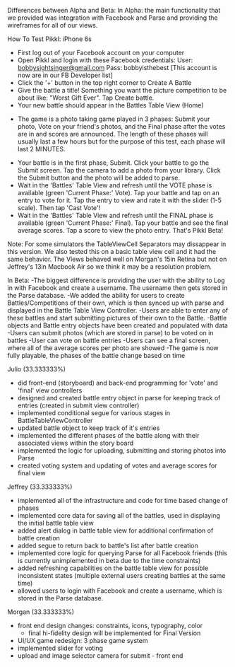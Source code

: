 Differences between Alpha and Beta: In Alpha: the main functionality that we provided was integration with Facebook and Parse and providing the wireframes for all of our views.

How To Test Pikkl: iPhone 6s
- First log out of your Facebook account on your computer
- Open Pikkl and login with these Facebook credentials: 
User: bobbysightsinger@gmail.com
Pass: bobbyisthebest
[This account is now are in our FB Developer list]
- Click the '+' button in the top right corner to Create A Battle
- Give the battle a title! Something you want the picture competition to be about like: "Worst Gift Ever". Tap Create battle.
- Your new battle should appear in the Battles Table View (Home)
* The game is a photo taking game played in 3 phases: Submit your photo, Vote on your friend's photos, and the Final phase after the votes are in and scores are announced. The length of these phases will usually last a few hours but for the purpose of this test, each phase will last 2 MINUTES.
- Your battle is in the first phase, Submit. Click your battle to go the Submit screen. Tap the camera to add a photo from your library. Click the Submit button and the photo will be added to parse.
- Wait in the 'Battles' Table View and refresh until the VOTE phase is available (green 'Current Phase:' Vote). Tap your battle and tap on an entry to vote for it. Tap the entry to view and rate it with the slider (1-5 scale). Then tap 'Cast Vote'!
- Wait in the 'Battles' Table View and refresh until the FINAL phase is available (green 'Current Phase:' Final). Tap your battle and see the final average scores. Tap a score to view the photo entry.
That's Pikkl Beta!

Note: For some simulators the TableViewCell Separators may dissappear in this version. We also tested this on a basic table view cell and it had the same behavior. The Views behaved well on Morgan's 15in Retina but not on Jeffrey's 13in Macbook Air so we think it may be a resolution problem.


In Beta: 
-The biggest difference is providing the user with the ability to Log in with Facebook and create a username. The username then gets stored in the Parse database. 
-We added the ability for users to create Battles/Competitions of their own, which is then synced up with parse and displayed in the Battle Table View Controller. 
-Users are able to enter any of these battles and start submitting pictures of their own to the Battle.
-Battle objects and Battle entry objects have been created and populated with data
-Users can submit photos (which are stored in parse) to be voted on in battles
-User can vote on battle entries
-Users can see a final screen, where all of the average scores per photo are showed
-The game is now fully playable, the phases of the battle change based on time

Julio (33.333333%)
- did front-end (storyboard) and back-end programming for 'vote' and 'final' view controllers
- designed and created battle entry object in parse for keeping track of entries (created in submit view controller)
- implemented conditional segue for various stages in BattleTableViewController
- updated battle object to keep track of it's entries
- implemented the different phases of the battle along with their associated views within the story board
- implemented the logic for uploading, submitting and storing photos into Parse
- created voting system and updating of votes and average scores for final view

Jeffrey (33.333333%)
- implemented all of the infrastructure and code for time based change of phases
- implemented core data for saving all of the battles, used in displaying the initial battle table view
- added alert dialog in battle table view for additional confirmation of battle creation 
- added segue to return back to battle's list after battle creation
- implemented core logic for querying Parse for all Facebook friends (this is currently unimplemented in beta due to the time constraints)
- added refreshing capabilities on the battle table view for possible inconsistent states (multiple external users creating battles at the same time)
- allowed users to login with Facebook and create a username, which is stored in the Parse database.

Morgan (33.333333%)
- front end design changes: constraints, icons, typography, color
    - final hi-fidelity design will be implemented for Final Version
- UI/UX game redesign: 3 phase game system
- implemented slider for voting
- upload and image selector camera for submit - front end